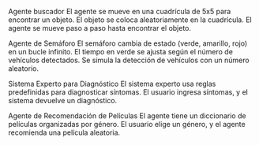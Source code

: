 Agente buscador
El agente se mueve en una cuadrícula de 5x5 para encontrar un objeto.
El objeto se coloca aleatoriamente en la cuadrícula.
El agente se mueve paso a paso hasta encontrar el objeto.

Agente de Semáforo
El semáforo cambia de estado (verde, amarillo, rojo) en un bucle infinito.
El tiempo en verde se ajusta según el número de vehículos detectados.
Se simula la detección de vehículos con un número aleatorio.

Sistema Experto para Diagnóstico
El sistema experto usa reglas predefinidas para diagnosticar síntomas.
El usuario ingresa síntomas, y el sistema devuelve un diagnóstico.

Agente de Recomendación de Películas
El agente tiene un diccionario de películas organizadas por género.
El usuario elige un género, y el agente recomienda una película aleatoria.